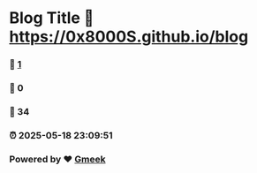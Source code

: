# Blog Title :link: https://0x8000S.github.io/blog 
### :page_facing_up: [1](https://0x8000S.github.io/blog/tag.html) 
### :speech_balloon: 0 
### :hibiscus: 34 
### :alarm_clock: 2025-05-18 23:09:51 
### Powered by :heart: [Gmeek](https://github.com/Meekdai/Gmeek)
